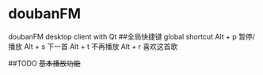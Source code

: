 doubanFM
========

doubanFM desktop client with Qt
##全局快捷键 global shortcut
Alt + p 暂停/播放
Alt + s 下一首
Alt + t 不再播放
Alt + r 喜欢这首歌

##TODO
<del>基本播放功能</del>
